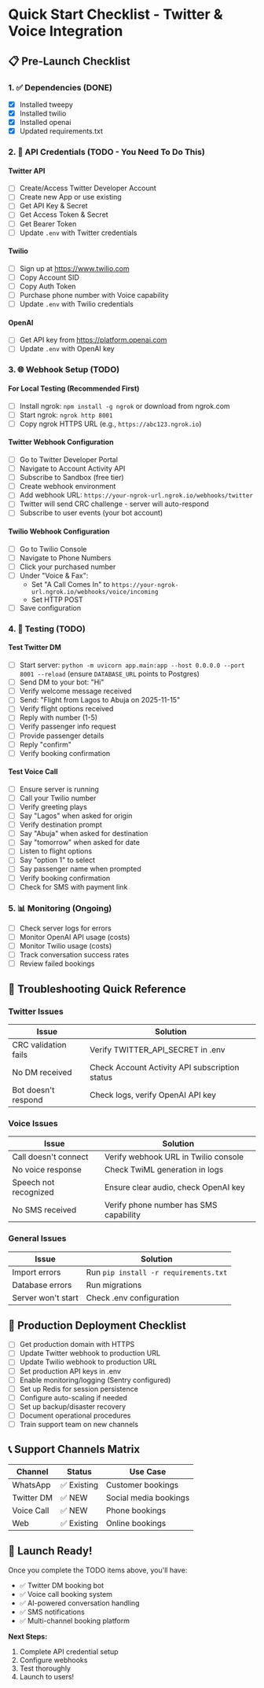 # Quick Start Checklist - Twitter & Voice Integration

## 📋 Pre-Launch Checklist

### 1. ✅ Dependencies (DONE)
- [x] Installed tweepy
- [x] Installed twilio
- [x] Installed openai
- [x] Updated requirements.txt

### 2. 🔑 API Credentials (TODO - You Need To Do This)

#### Twitter API
- [ ] Create/Access Twitter Developer Account
- [ ] Create new App or use existing
- [ ] Get API Key & Secret
- [ ] Get Access Token & Secret
- [ ] Get Bearer Token
- [ ] Update `.env` with Twitter credentials

#### Twilio
- [ ] Sign up at https://www.twilio.com
- [ ] Copy Account SID
- [ ] Copy Auth Token
- [ ] Purchase phone number with Voice capability
- [ ] Update `.env` with Twilio credentials

#### OpenAI
- [ ] Get API key from https://platform.openai.com
- [ ] Update `.env` with OpenAI key

### 3. 🌐 Webhook Setup (TODO)

#### For Local Testing (Recommended First)
- [ ] Install ngrok: `npm install -g ngrok` or download from ngrok.com
- [ ] Start ngrok: `ngrok http 8001`
- [ ] Copy ngrok HTTPS URL (e.g., `https://abc123.ngrok.io`)

#### Twitter Webhook Configuration
- [ ] Go to Twitter Developer Portal
- [ ] Navigate to Account Activity API
- [ ] Subscribe to Sandbox (free tier)
- [ ] Create webhook environment
- [ ] Add webhook URL: `https://your-ngrok-url.ngrok.io/webhooks/twitter`
- [ ] Twitter will send CRC challenge - server will auto-respond
- [ ] Subscribe to user events (your bot account)

#### Twilio Webhook Configuration
- [ ] Go to Twilio Console
- [ ] Navigate to Phone Numbers
- [ ] Click your purchased number
- [ ] Under "Voice & Fax":
  - Set "A Call Comes In" to `https://your-ngrok-url.ngrok.io/webhooks/voice/incoming`
  - Set HTTP POST
- [ ] Save configuration

### 4. 🧪 Testing (TODO)

#### Test Twitter DM
- [ ] Start server: `python -m uvicorn app.main:app --host 0.0.0.0 --port 8001 --reload` (ensure `DATABASE_URL` points to Postgres)
- [ ] Send DM to your bot: "Hi"
- [ ] Verify welcome message received
- [ ] Send: "Flight from Lagos to Abuja on 2025-11-15"
- [ ] Verify flight options received
- [ ] Reply with number (1-5)
- [ ] Verify passenger info request
- [ ] Provide passenger details
- [ ] Reply "confirm"
- [ ] Verify booking confirmation

#### Test Voice Call
- [ ] Ensure server is running
- [ ] Call your Twilio number
- [ ] Verify greeting plays
- [ ] Say "Lagos" when asked for origin
- [ ] Verify destination prompt
- [ ] Say "Abuja" when asked for destination
- [ ] Say "tomorrow" when asked for date
- [ ] Listen to flight options
- [ ] Say "option 1" to select
- [ ] Say passenger name when prompted
- [ ] Verify booking confirmation
- [ ] Check for SMS with payment link

### 5. 📊 Monitoring (Ongoing)

- [ ] Check server logs for errors
- [ ] Monitor OpenAI API usage (costs)
- [ ] Monitor Twilio usage (costs)
- [ ] Track conversation success rates
- [ ] Review failed bookings

## 🚨 Troubleshooting Quick Reference

### Twitter Issues
| Issue | Solution |
|-------|----------|
| CRC validation fails | Verify TWITTER_API_SECRET in .env |
| No DM received | Check Account Activity API subscription status |
| Bot doesn't respond | Check logs, verify OpenAI API key |

### Voice Issues
| Issue | Solution |
|-------|----------|
| Call doesn't connect | Verify webhook URL in Twilio console |
| No voice response | Check TwiML generation in logs |
| Speech not recognized | Ensure clear audio, check OpenAI key |
| No SMS received | Verify phone number has SMS capability |

### General Issues
| Issue | Solution |
|-------|----------|
| Import errors | Run `pip install -r requirements.txt` |
| Database errors | Run migrations |
| Server won't start | Check .env configuration |

## 🎯 Production Deployment Checklist

- [ ] Get production domain with HTTPS
- [ ] Update Twitter webhook to production URL
- [ ] Update Twilio webhook to production URL
- [ ] Set production API keys in .env
- [ ] Enable monitoring/logging (Sentry configured)
- [ ] Set up Redis for session persistence
- [ ] Configure auto-scaling if needed
- [ ] Set up backup/disaster recovery
- [ ] Document operational procedures
- [ ] Train support team on new channels

## 📞 Support Channels Matrix

| Channel | Status | Use Case |
|---------|--------|----------|
| WhatsApp | ✅ Existing | Customer bookings |
| Twitter DM | ✅ NEW | Social media bookings |
| Voice Call | ✅ NEW | Phone bookings |
| Web | ✅ Existing | Online bookings |

## 🎉 Launch Ready!

Once you complete the TODO items above, you'll have:
- ✅ Twitter DM booking bot
- ✅ Voice call booking system
- ✅ AI-powered conversation handling
- ✅ SMS notifications
- ✅ Multi-channel booking platform

**Next Steps:**
1. Complete API credential setup
2. Configure webhooks
3. Test thoroughly
4. Launch to users!
